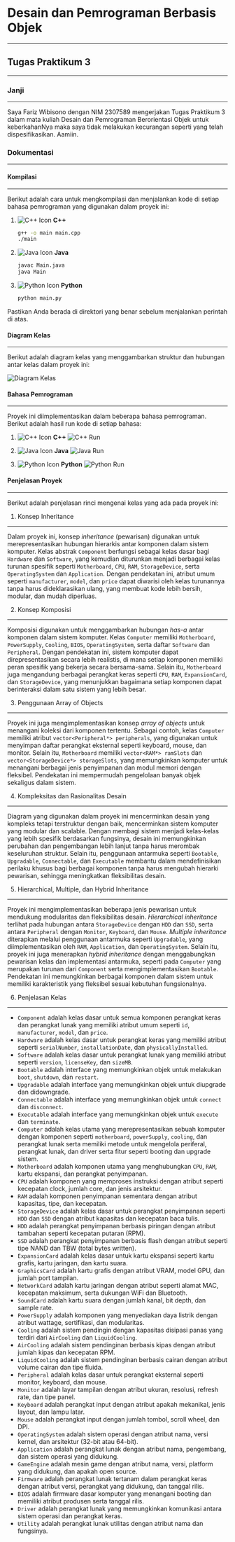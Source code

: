 # Desain dan Pemrograman Berbasis Objek

---

## Tugas Praktikum 3

---

### Janji

---

Saya Fariz Wibisono dengan NIM 2307589 mengerjakan Tugas Praktikum 3 dalam mata kuliah Desain dan Pemrograman Berorientasi Objek untuk keberkahanNya maka saya tidak melakukan kecurangan seperti yang telah dispesifikasikan. Aamiin.

### Dokumentasi

---

#### Kompilasi

---

Berikut adalah cara untuk mengkompilasi dan menjalankan kode di setiap bahasa pemrograman yang digunakan dalam proyek ini:

1. ![C++ Icon](https://img.icons8.com/color/24/000000/c-plus-plus-logo.png) **C++**

   ```sh
   g++ -o main main.cpp
   ./main
   ```

2. ![Java Icon](https://img.icons8.com/color/24/000000/java-coffee-cup-logo.png) **Java**

   ```sh
   javac Main.java
   java Main
   ```

3. ![Python Icon](https://img.icons8.com/color/24/000000/python.png) **Python**

   ```sh
   python main.py
   ```

Pastikan Anda berada di direktori yang benar sebelum menjalankan perintah di atas.

#### Diagram Kelas

---

Berikut adalah diagram kelas yang menggambarkan struktur dan hubungan antar kelas dalam proyek ini:

![Diagram Kelas](diagram.png)

#### Bahasa Pemrograman

---

Proyek ini diimplementasikan dalam beberapa bahasa pemrograman. Berikut adalah hasil run kode di setiap bahasa:

1. ![C++ Icon](https://img.icons8.com/color/24/000000/c-plus-plus-logo.png) **C++**
   ![C++ Run](cpp/docs/run.png)

2. ![Java Icon](https://img.icons8.com/color/24/000000/java-coffee-cup-logo.png) **Java**
   ![Java Run](java/docs/run.png)

3. ![Python Icon](https://img.icons8.com/color/24/000000/python.png) **Python**
   ![Python Run](python/docs/run.png)

#### Penjelasan Proyek

---

Berikut adalah penjelasan rinci mengenai kelas yang ada pada proyek ini:

1. Konsep Inheritance
---
   Dalam proyek ini, konsep _inheritance_ (pewarisan) digunakan untuk merepresentasikan hubungan hierarkis antar komponen dalam sistem komputer. Kelas abstrak `Component` berfungsi sebagai kelas dasar bagi `Hardware` dan `Software`, yang kemudian diturunkan menjadi berbagai kelas turunan spesifik seperti `Motherboard`, `CPU`, `RAM`, `StorageDevice`, serta `OperatingSystem` dan `Application`. Dengan pendekatan ini, atribut umum seperti `manufacturer`, `model`, dan `price` dapat diwarisi oleh kelas turunannya tanpa harus dideklarasikan ulang, yang membuat kode lebih bersih, modular, dan mudah diperluas.

2. Konsep Komposisi
---
   Komposisi digunakan untuk menggambarkan hubungan _has-a_ antar komponen dalam sistem komputer. Kelas `Computer` memiliki `Motherboard`, `PowerSupply`, `Cooling`, `BIOS`, `OperatingSystem`, serta daftar `Software` dan `Peripheral`. Dengan pendekatan ini, sistem komputer dapat direpresentasikan secara lebih realistis, di mana setiap komponen memiliki peran spesifik yang bekerja secara bersama-sama. Selain itu, `Motherboard` juga mengandung berbagai perangkat keras seperti `CPU`, `RAM`, `ExpansionCard`, dan `StorageDevice`, yang menunjukkan bagaimana setiap komponen dapat berinteraksi dalam satu sistem yang lebih besar.

3. Penggunaan Array of Objects
---
   Proyek ini juga mengimplementasikan konsep _array of objects_ untuk menangani koleksi dari komponen tertentu. Sebagai contoh, kelas `Computer` memiliki atribut `vector<Peripheral*> peripherals`, yang digunakan untuk menyimpan daftar perangkat eksternal seperti keyboard, mouse, dan monitor. Selain itu, `Motherboard` memiliki `vector<RAM*> ramSlots` dan `vector<StorageDevice*> storageSlots`, yang memungkinkan komputer untuk menangani berbagai jenis penyimpanan dan modul memori dengan fleksibel. Pendekatan ini mempermudah pengelolaan banyak objek sekaligus dalam sistem.

4. Kompleksitas dan Rasionalitas Desain
---
   Diagram yang digunakan dalam proyek ini mencerminkan desain yang kompleks tetapi terstruktur dengan baik, mencerminkan sistem komputer yang modular dan scalable. Dengan membagi sistem menjadi kelas-kelas yang lebih spesifik berdasarkan fungsinya, desain ini memungkinkan perubahan dan pengembangan lebih lanjut tanpa harus merombak keseluruhan struktur. Selain itu, penggunaan antarmuka seperti `Bootable`, `Upgradable`, `Connectable`, dan `Executable` membantu dalam mendefinisikan perilaku khusus bagi berbagai komponen tanpa harus mengubah hierarki pewarisan, sehingga meningkatkan fleksibilitas desain.

5. Hierarchical, Multiple, dan Hybrid Inheritance
---
   Proyek ini mengimplementasikan beberapa jenis pewarisan untuk mendukung modularitas dan fleksibilitas desain. _Hierarchical inheritance_ terlihat pada hubungan antara `StorageDevice` dengan `HDD` dan `SSD`, serta antara `Peripheral` dengan `Monitor`, `Keyboard`, dan `Mouse`. _Multiple inheritance_ diterapkan melalui penggunaan antarmuka seperti `Upgradable`, yang diimplementasikan oleh `RAM`, `Application`, dan `OperatingSystem`. Selain itu, proyek ini juga menerapkan _hybrid inheritance_ dengan menggabungkan pewarisan kelas dan implementasi antarmuka, seperti pada `Computer` yang merupakan turunan dari `Component` serta mengimplementasikan `Bootable`. Pendekatan ini memungkinkan berbagai komponen dalam sistem untuk memiliki karakteristik yang fleksibel sesuai kebutuhan fungsionalnya.

6. Penjelasan Kelas
---
- `Component` adalah kelas dasar untuk semua komponen perangkat keras dan perangkat lunak yang memiliki atribut umum seperti `id`, `manufacturer`, `model`, dan `price`.
- `Hardware` adalah kelas dasar untuk perangkat keras yang memiliki atribut seperti `serialNumber`, `installationDate`, dan `physicallyInstalled`.
- `Software` adalah kelas dasar untuk perangkat lunak yang memiliki atribut seperti `version`, `licenseKey`, dan `sizeMB`.
- `Bootable` adalah interface yang memungkinkan objek untuk melakukan `boot`, `shutdown`, dan `restart`.
- `Upgradable` adalah interface yang memungkinkan objek untuk diupgrade dan didowngrade.
- `Connectable` adalah interface yang memungkinkan objek untuk `connect` dan `disconnect`.
- `Executable` adalah interface yang memungkinkan objek untuk `execute` dan `terminate`.
- `Computer` adalah kelas utama yang merepresentasikan sebuah komputer dengan komponen seperti `motherboard`, `powerSupply`, `cooling`, dan perangkat lunak serta memiliki metode untuk mengelola periferal, perangkat lunak, dan driver serta fitur seperti booting dan upgrade sistem.
- `Motherboard` adalah komponen utama yang menghubungkan `CPU`, `RAM`, kartu ekspansi, dan perangkat penyimpanan.
- `CPU` adalah komponen yang memproses instruksi dengan atribut seperti kecepatan clock, jumlah core, dan jenis arsitektur.
- `RAM` adalah komponen penyimpanan sementara dengan atribut kapasitas, tipe, dan kecepatan.
- `StorageDevice` adalah kelas dasar untuk perangkat penyimpanan seperti `HDD` dan `SSD` dengan atribut kapasitas dan kecepatan baca tulis.
- `HDD` adalah perangkat penyimpanan berbasis piringan dengan atribut tambahan seperti kecepatan putaran (RPM).
- `SSD` adalah perangkat penyimpanan berbasis flash dengan atribut seperti tipe NAND dan TBW (total bytes written).
- `ExpansionCard` adalah kelas dasar untuk kartu ekspansi seperti kartu grafis, kartu jaringan, dan kartu suara.
- `GraphicsCard` adalah kartu grafis dengan atribut VRAM, model GPU, dan jumlah port tampilan.
- `NetworkCard` adalah kartu jaringan dengan atribut seperti alamat MAC, kecepatan maksimum, serta dukungan WiFi dan Bluetooth.
- `SoundCard` adalah kartu suara dengan jumlah kanal, bit depth, dan sample rate.
- `PowerSupply` adalah komponen yang menyediakan daya listrik dengan atribut wattage, sertifikasi, dan modularitas.
- `Cooling` adalah sistem pendingin dengan kapasitas disipasi panas yang terdiri dari `AirCooling` dan `LiquidCooling`.
- `AirCooling` adalah sistem pendinginan berbasis kipas dengan atribut jumlah kipas dan kecepatan RPM.
- `LiquidCooling` adalah sistem pendinginan berbasis cairan dengan atribut volume cairan dan tipe fluida.
- `Peripheral` adalah kelas dasar untuk perangkat eksternal seperti monitor, keyboard, dan mouse.
- `Monitor` adalah layar tampilan dengan atribut ukuran, resolusi, refresh rate, dan tipe panel.
- `Keyboard` adalah perangkat input dengan atribut apakah mekanikal, jenis layout, dan lampu latar.
- `Mouse` adalah perangkat input dengan jumlah tombol, scroll wheel, dan DPI.
- `OperatingSystem` adalah sistem operasi dengan atribut nama, versi kernel, dan arsitektur (32-bit atau 64-bit).
- `Application` adalah perangkat lunak dengan atribut nama, pengembang, dan sistem operasi yang didukung.
- `GameEngine` adalah mesin game dengan atribut nama, versi, platform yang didukung, dan apakah open source.
- `Firmware` adalah perangkat lunak tertanam dalam perangkat keras dengan atribut versi, perangkat yang didukung, dan tanggal rilis.
- `BIOS` adalah firmware dasar komputer yang menangani booting dan memiliki atribut produsen serta tanggal rilis.
- `Driver` adalah perangkat lunak yang memungkinkan komunikasi antara sistem operasi dan perangkat keras.
- `Utility` adalah perangkat lunak utilitas dengan atribut nama dan fungsinya.
